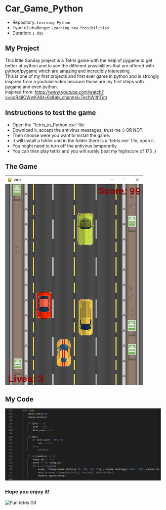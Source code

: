# Car_Game_Python

- Repository: `Learning Python`
- Type of challenge:  `Learning new Possibilities`
- Duration: `1 day`

## My Project
This little Sunday project is a Tetris game with the help of pygame to get better at python and to see the different possibilities that are offered with python/pygame which are amazing and incredibly interesting.  
This is one of my first projects and first ever game in python and is strongly inspired from a youtube video because those are my first steps with pygame and even python.  
inspired from: https://www.youtube.com/watch?v=uoR4ilCWwKA&t=6s&ab_channel=TechWithTim

## Instructions to test the game
- Open the 'Tetris_in_Python.exe' file
- Download it, accept the antivirus messages, trust me :) OR NOT.
- Then choose were you want to install the game.
- It will install a folder and in the folder there is a 'tetris.exe' file, open it.
- You might need to turn off the antivirus temporarily.
- You can then play tetris and you will surely beat my highscore of 175 ;)

## The Game 

![Screenshot of the game](assets/game_screen.png)

## My Code

![Project Model](assets/code_screen.png)

### Hope you enjoy it! 

![Fun tetris Gif](https://media4.giphy.com/media/cgCMnZr84zE40/giphy.gif?cid=ecf05e47xt5exitzv06bpe3weuldwl4uugcsg3a3xntjvren&rid=giphy.gif)